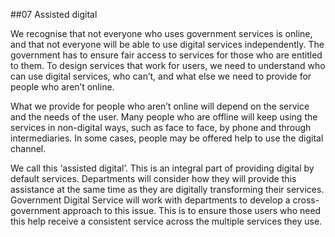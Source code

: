 ##07 Assisted digital

We recognise that not everyone who uses government services is online, and that not everyone will be able to use digital services independently.
The government has to ensure fair access to services for those who are entitled to them. 
To design services that work for users, we need to understand who can use digital services, who can’t, and what else we need to provide for people who aren’t online.

What we provide for people who aren’t online will depend on the service
and the needs of the user. Many people who are offline will keep using
the services in non-digital ways, such as face to face, by phone and
through intermediaries. In some cases, people may be offered help to use
the digital channel.

We call this ‘assisted digital’. This is an integral part of providing
digital by default services. Departments will consider how they will
provide this assistance at the same time as they are digitally
transforming their services. Government Digital Service will work with
departments to develop a cross-government approach to this issue. This
is to ensure those users who need this help receive a consistent service
across the multiple services they use.